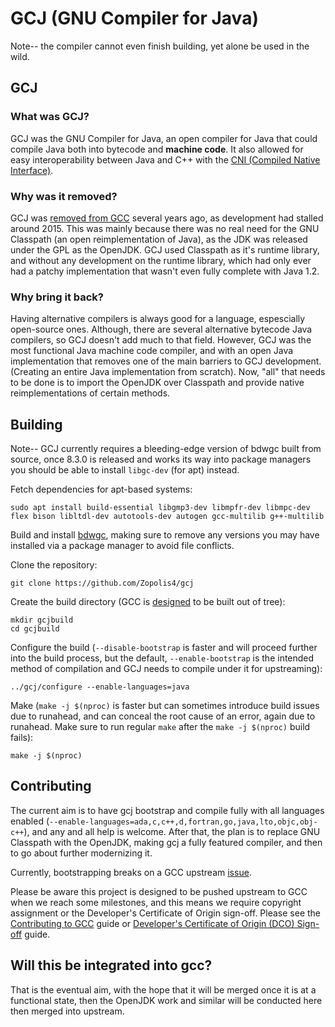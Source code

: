 # GCJ (GNU Compiler for Java)

Note-- the compiler cannot even finish building, yet alone be used in the wild.

## GCJ

### What was GCJ?
GCJ was the GNU Compiler for Java, an open compiler for Java that could compile Java both into bytecode and **machine code**.
It also allowed for easy interoperability between Java and C++ with the [CNI (Compiled Native Interface)](https://en.wikipedia.org/wiki/GNU_Compiler_for_Java#Compiled_Native_Interface_(CNI)).

### Why was it removed?
GCJ was [removed from GCC](https://gcc.gnu.org/git/?p=gcc.git&a=commit;h=eae993948bae8b788c53772bcb9217c063716f93) several years ago, as development had stalled around 2015.
This was mainly because there was no real need for the GNU Classpath (an open reimplementation of Java), as the JDK was released under the GPL as the OpenJDK.
GCJ used Classpath as it's runtime library, and without any development on the runtime library, which had only ever had a patchy implementation that wasn't even fully complete with Java 1.2.

### Why bring it back?
Having alternative compilers is always good for a language, espescially open-source ones.
Although, there are several alternative bytecode Java compilers, so GCJ doesn't add much to that field.
However, GCJ was the most functional Java machine code compiler, and with an open Java implementation that removes one of the main barriers to GCJ development. (Creating an entire Java implementation from scratch).
Now, "all" that needs to be done is to import the OpenJDK over Classpath and provide native reimplementations of certain methods.

## Building

Note-- GCJ currently requires a bleeding-edge version of bdwgc built from source, once 8.3.0 is released and works its way into package managers you should be able to install `libgc-dev` (for apt) instead.

Fetch dependencies for apt-based systems:
```
sudo apt install build-essential libgmp3-dev libmpfr-dev libmpc-dev flex bison libltdl-dev autotools-dev autogen gcc-multilib g++-multilib
```

Build and install [bdwgc](https://github.com/ivmai/bdwgc#installation-and-portability), making sure to remove any versions you may have installed via a package manager to avoid file conflicts.

Clone the repository:
```
git clone https://github.com/Zopolis4/gcj
```

Create the build directory (GCC is [designed](https://gcc.gnu.org/install/configure.html) to be built out of tree):
```
mkdir gcjbuild
cd gcjbuild
```

Configure the build (`--disable-bootstrap` is faster and will proceed further into the build process, but the default, `--enable-bootstrap` is the intended method of compilation and GCJ needs to compile under it for upstreaming):
```
../gcj/configure --enable-languages=java
```

Make (`make -j $(nproc)` is faster but can sometimes introduce build issues due to runahead, and can conceal the root cause of an error, again due to runahead. Make sure to run regular `make` after the `make -j $(nproc)` build fails):
```
make -j $(nproc)
```

## Contributing

The current aim is to have gcj bootstrap and compile fully with all languages enabled (`--enable-languages=ada,c,c++,d,fortran,go,java,lto,objc,obj-c++`), and any and all help is welcome.
After that, the plan is to replace GNU Classpath with the OpenJDK, making gcj a fully featured compiler, and then to go about further modernizing it.

Currently, bootstrapping breaks on a GCC upstream [issue](https://gcc.gnu.org/bugzilla/show_bug.cgi?id=69410).

Please be aware this project is designed to be pushed upstream to GCC when we reach some milestones,
and this means we require copyright assignment or the Developer's Certificate of Origin sign-off.
Please see the [Contributing to GCC](https://gcc.gnu.org/contribute.html) guide or [Developer's Certificate of Origin (DCO) Sign-off](https://gcc.gnu.org/dco.html) guide.

## Will this be integrated into gcc?

That is the eventual aim, with the hope that it will be merged once it is at a functional state, then the OpenJDK work and similar will be conducted here then merged into upstream.
